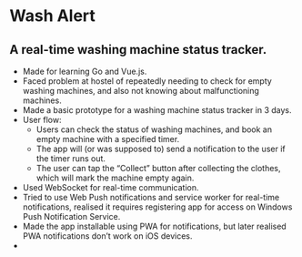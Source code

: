 # Wash Alert

## A real-time washing machine status tracker.

- Made for learning Go and Vue.js.
- Faced problem at hostel of repeatedly needing to check for empty washing machines, and also not knowing about malfunctioning machines.
- Made a basic prototype for a washing machine status tracker in 3 days.
- User flow:
    - Users can check the status of washing machines, and book an empty machine with a specified timer.
    - The app will (or was supposed to) send a notification to the user if the timer runs out.
    - The user can tap the “Collect” button after collecting the clothes, which will mark the machine empty again.
- Used WebSocket for real-time communication.
- Tried to use Web Push notifications and service worker for real-time notifications, realised it requires registering app for access on Windows Push Notification Service.
- Made the app installable using PWA for notifications, but later realised PWA notifications don’t work on iOS devices.
- 
